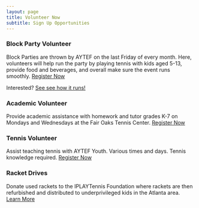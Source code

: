 ```yaml
---
layout: page
title: Volunteer Now
subtitle: Sign Up Opportunities
---
```




### Block Party Volunteer

Block Parties are thrown by AYTEF on the last Friday of every month. Here, volunteers will help run the party by playing tennis with kids aged 5-13, provide food and beverages, and overall make sure the event runs smoothly. [Register Now](https://www.givepulse.com/event/418997-AYTEF-Block-Party-Volunteer-Registration)

Interested? [See see how it runs!](https://youtu.be/za21qnRK4Ok)

### Academic Volunteer

Provide academic assistance with homework and tutor grades K-7 on Mondays and Wednesdays at the Fair Oaks Tennis Center. [Register Now](https://www.givepulse.com/event/324219-Atlanta-Youth-Tennis-and-Education-Foundation-In-door-Program-Volunteers)

### Tennis Volunteer

Assist teaching tennis with AYTEF Youth. Various times and days. Tennis knowledge required. [Register Now](https://www.givepulse.com/event/419904-On-Court-Tennis-Volunteers)

### Racket Drives

Donate used rackets to the IPLAYTennis Foundation where rackets are then refurbished and distributed to underprivileged kids in the Atlanta area. [Learn More](https://www.aytef.org/_files/ugd/697e0b_4759f9e2372d43ec96a2a6debbf5d081.pdf)

